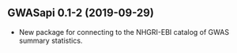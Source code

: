 ## GWASapi 0.1-2 (2019-09-29)

- New package for connecting to the NHGRI-EBI catalog of GWAS summary
  statistics.
